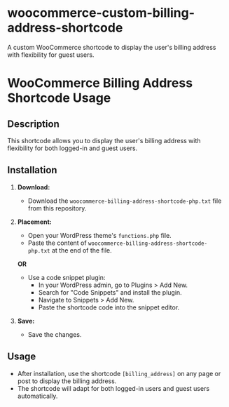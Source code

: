# woocommerce-custom-billing-address-shortcode
A custom WooCommerce shortcode to display the user's billing address with flexibility for guest users.

# WooCommerce Billing Address Shortcode Usage

## Description

This shortcode allows you to display the user's billing address with flexibility for both logged-in and guest users.

## Installation

1. **Download:**
   - Download the `woocommerce-billing-address-shortcode-php.txt` file from this repository.

2. **Placement:**
   - Open your WordPress theme's `functions.php` file.
   - Paste the content of `woocommerce-billing-address-shortcode-php.txt` at the end of the file.

   **OR**

   - Use a code snippet plugin:
     - In your WordPress admin, go to Plugins > Add New.
     - Search for "Code Snippets" and install the plugin.
     - Navigate to Snippets > Add New.
     - Paste the shortcode code into the snippet editor.

3. **Save:**
   - Save the changes.

## Usage

- After installation, use the shortcode `[billing_address]` on any page or post to display the billing address.
- The shortcode will adapt for both logged-in users and guest users automatically.

